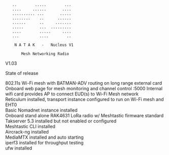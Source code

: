        ..        .....        ...       
       ....     ......       ....      
       .......... ...       .....       
       ........    ..      ......       
       ......      ..     .......       
       .....       ...  .........       
       ....        .....     ....      
       ...         ....        ..   

        N A T A K   -   Nucleus V1        
                                          
           Mesh Networking Radio          


V1.03 <br>

State of release<br>

802.11s Wi-Fi mesh with BATMAN-ADV routing on long range external card<br>
Onboard web page for mesh monitoring and channel control <node IP>:5000
Internal wifi card provides AP to connect EUD(s) to Wi-Fi Mesh network<br>
Reticulum installed, transport instance configured to run on Wi-Fi mesh and EHT0<br>
Basic Nomadnet instance installed<br>
Onboard stand alone RAK4631 LoRa radio w/ Meshtastic firmware standard<br>
Takserver 5.3 installed but not enabled or configured<br>
Meshtastic CLI installed<br>
Aircrack-ng installed<br>
MediaMTX installed and auto starting<br>
iperf3 installed for throughput testing<br>
ufw installed <br>
